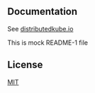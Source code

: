
## Documentation

See [distributedkube.io](http://distributedkube.io/)

This is mock README-1 file

## License

[MIT](LICENSE)
